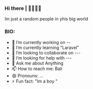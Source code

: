 ### Hi there | 👋👋👋👋
Im just a random people in yhis big world

### BIO:
- 🔭 I’m currently working on --
- 🌱 I’m currently learning "Laravel"
- 👯 I’m looking to collaborate on ---
- 🤔 I’m looking for help with ---
- 💬 Ask me about Anything
- 📫 How to reach me: Bali
- 😄 Pronouns: ...
- ⚡ Fun fact: "Im a boy "
